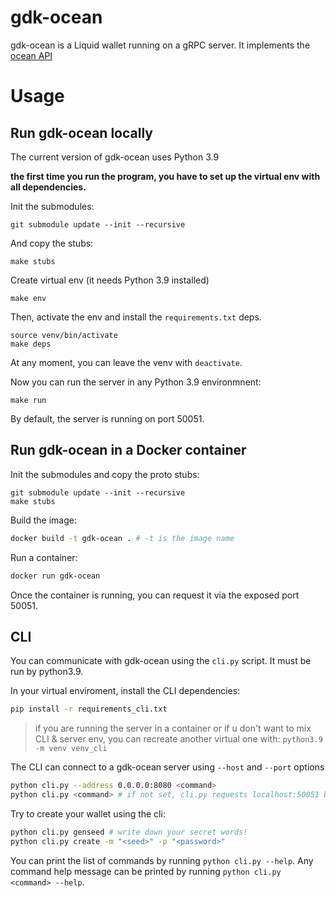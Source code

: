 # gdk-ocean

gdk-ocean is a Liquid wallet running on a gRPC server. It implements the [ocean API](https://github.com/vulpemventures/ocean)

# Usage

## Run gdk-ocean locally

The current version of gdk-ocean uses Python 3.9

__the first time you run the program, you have to set up the virtual env with all dependencies.__

Init the submodules:
```
git submodule update --init --recursive
```

And copy the stubs:
```
make stubs
```

Create virtual env (it needs Python 3.9 installed)
```
make env
```

Then, activate the env and install the `requirements.txt` deps.
```
source venv/bin/activate
make deps
```

At any moment, you can leave the venv with `deactivate`.

Now you can run the server in any Python 3.9 environmnent:
```
make run
```
By default, the server is running on port 50051.

## Run gdk-ocean in a Docker container

Init the submodules and copy the proto stubs:
```
git submodule update --init --recursive
make stubs
```

Build the image:
```bash
docker build -t gdk-ocean . # -t is the image name
```

Run a container:
```bash
docker run gdk-ocean 
```

Once the container is running, you can request it via the exposed port 50051.

## CLI

You can communicate with gdk-ocean using the `cli.py` script. It must be run by python3.9.

In your virtual enviroment, install the CLI dependencies:
```bash
pip install -r requirements_cli.txt
```

> if you are running the server in a container or if u don't want to mix CLI & server env, you can recreate another virtual one with: `python3.9 -m venv venv_cli`

The CLI can connect to a gdk-ocean server using `--host` and `--port` options
```bash
python cli.py --address 0.0.0.0:8080 <command>
python cli.py <command> # if not set, cli.py requests localhost:50051 by default
``` 

Try to create your wallet using the cli:
```bash
python cli.py genseed # write down your secret words!
python cli.py create -m "<seed>" -p "<password>"
```

You can print the list of commands by running `python cli.py --help`. Any command help message can be printed by running `python cli.py <command> --help`.
